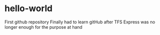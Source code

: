 # hello-world
First github repository
Finally had to learn gitHub after TFS Express was no longer enough for the purpose at hand
